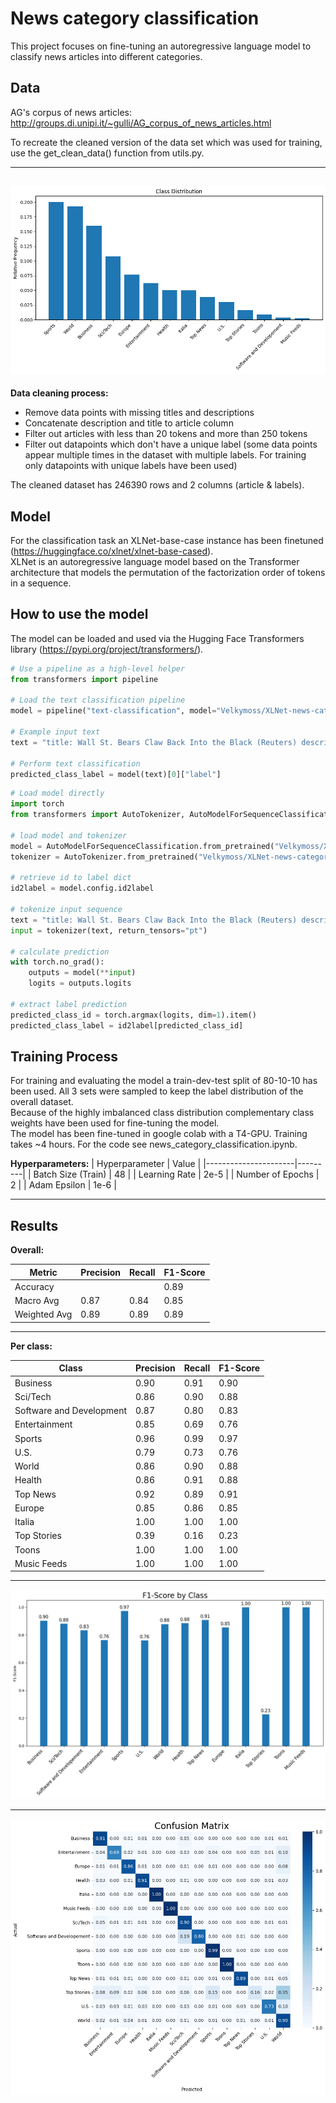 # News category classification
This project focuses on fine-tuning an autoregressive language model to classify news articles into different categories.

## Data
AG's corpus of news articles: http://groups.di.unipi.it/~gulli/AG_corpus_of_news_articles.html  
  
To recreate the cleaned version of the data set which was used for training, use the get_clean_data() function from utils.py.  
  
---
![Plot](plots/class_distribution.png)  
---
  
**Data cleaning process:**
- Remove data points with missing titles and descriptions
- Concatenate description and title to article column
- Filter out articles with less than 20 tokens and more than 250 tokens
- Filter out datapoints which don't have a unique label (some data points appear multiple times in the dataset with multiple labels. For training only datapoints with unique labels have been used)
   
The cleaned dataset has 246390 rows and 2 columns (article & labels).

## Model
For the classification task an XLNet-base-case instance has been finetuned (https://huggingface.co/xlnet/xlnet-base-cased).  
XLNet is an autoregressive language model based on the Transformer architecture that models the permutation of the factorization order of tokens in a sequence.  

## How to use the model
The model can be loaded and used via the Hugging Face Transformers library (https://pypi.org/project/transformers/). 
```python
# Use a pipeline as a high-level helper
from transformers import pipeline

# Load the text classification pipeline
model = pipeline("text-classification", model="Velkymoss/XLNet-news-category-classifier", tokenizer="Velkymoss/XLNet-news-category-classifier")

# Example input text
text = "title: Wall St. Bears Claw Back Into the Black (Reuters) description: Reuters - Short-sellers, Wall Street's dwindling\band of ultra-cynics, are seeing green again."

# Perform text classification
predicted_class_label = model(text)[0]["label"] 
```
  
```python
# Load model directly
import torch
from transformers import AutoTokenizer, AutoModelForSequenceClassification

# load model and tokenizer
model = AutoModelForSequenceClassification.from_pretrained("Velkymoss/XLNet-news-category-classifier", num_labels=14)
tokenizer = AutoTokenizer.from_pretrained("Velkymoss/XLNet-news-category-classifier")

# retrieve id to label dict
id2label = model.config.id2label

# tokenize input sequence
text = "title: Wall St. Bears Claw Back Into the Black (Reuters) description: Reuters - Short-sellers, Wall Street's dwindling\band of ultra-cynics, are seeing green again."
input = tokenizer(text, return_tensors="pt")

# calculate prediction
with torch.no_grad():
    outputs = model(**input)
    logits = outputs.logits

# extract label prediction
predicted_class_id = torch.argmax(logits, dim=1).item()
predicted_class_label = id2label[predicted_class_id]
```

## Training Process
For training and evaluating the model a train-dev-test split of 80-10-10 has been used.
All 3 sets were sampled to keep the label distribution of the overall dataset.  
Because of the highly imbalanced class distribution complementary class weights have been used for fine-tuning the model.  
The model has been fine-tuned in google colab with a T4-GPU. Training takes ~4 hours. For the code see  news_category_classification.ipynb.
  
**Hyperparameters:**
| Hyperparameter       | Value   |
|----------------------|---------|
| Batch Size (Train)   | 48      |
| Learning Rate        | 2e-5    |
| Number of Epochs     | 2       |
| Adam Epsilon         | 1e-6    |  
  
  ---
  
## Results

**Overall:**

| Metric        | Precision | Recall | F1-Score |
|---------------|-----------|--------|----------|
| Accuracy      |           |        |   0.89   |
| Macro Avg     |   0.87    |  0.84  |   0.85   |
| Weighted Avg  |   0.89    |  0.89  |   0.89   |

---


**Per class:**

| Class                     | Precision | Recall | F1-Score |
|---------------------------|-----------|--------|----------|
| Business                  |   0.90    |  0.91  |   0.90   |
| Sci/Tech                  |   0.86    |  0.90  |   0.88   |
| Software and Development  |   0.87    |  0.80  |   0.83   |
| Entertainment             |   0.85    |  0.69  |   0.76   |
| Sports                    |   0.96    |  0.99  |   0.97   |
| U.S.                      |   0.79    |  0.73  |   0.76   |
| World                     |   0.86    |  0.90  |   0.88   |
| Health                    |   0.86    |  0.91  |   0.88   |
| Top News                  |   0.92    |  0.89  |   0.91   |
| Europe                    |   0.85    |  0.86  |   0.85   |
| Italia                    |   1.00    |  1.00  |   1.00   |
| Top Stories               |   0.39    |  0.16  |   0.23   |
| Toons                     |   1.00    |  1.00  |   1.00   |
| Music Feeds               |   1.00    |  1.00  |   1.00   |  


---

![Plot](plots/f1_class.png)  

---

![Plot](plots/confusion_matrix.png)  
